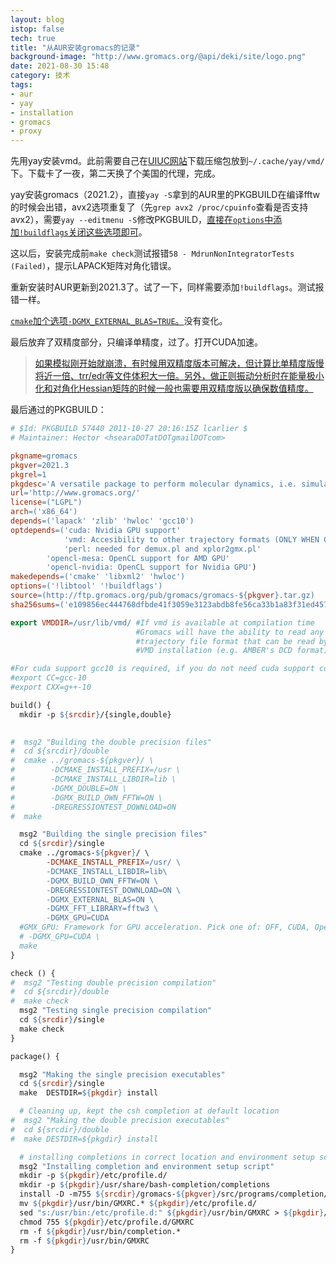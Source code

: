 ```yaml
---
layout: blog
istop: false
tech: true
title: "从AUR安装gromacs的记录"
background-image: "http://www.gromacs.org/@api/deki/site/logo.png"
date: 2021-08-30 15:48
category: 技术
tags:
- aur
- yay
- installation
- gromacs
- proxy
---
```


先用yay安装vmd。此前需要自己在[UIUC网站](https://www.ks.uiuc.edu/Research/vmd/vmd-1.9.4/files/alpha/vmd-1.9.4a51.bin.LINUXAMD64-CUDA102-OptiX650-OSPRay185.opengl.tar.gz)下载压缩包放到`~/.cache/yay/vmd/`下。下载卡了一夜，第二天换了个美国的代理，完成。

yay安装gromacs（2021.2），直接`yay -S`拿到的AUR里的PKGBUILD在编译fftw的时候会出错，avx2选项重复了（先`grep avx2 /proc/cpuinfo`查看是否支持avx2），需要`yay --editmenu -S`修改PKGBUILD，[直接在`options`中添加`!buildflags`关闭这些选项即可](https://bbs.archlinux.org/viewtopic.php?pid=1870450#p1870450)。

这以后，安装完成前`make check`测试报错`58 - MdrunNonIntegratorTests (Failed)`，提示LAPACK矩阵对角化错误。

重新安装时AUR更新到2021.3了。试了一下，同样需要添加`!buildflags`。测试报错一样。

[`cmake`加个选项`-DGMX_EXTERNAL_BLAS=TRUE`。](https://gromacs.bioexcel.eu/t/gromacs-2020-2-install-error/404/3)没有变化。

最后放弃了双精度部分，只编译单精度，过了。打开CUDA加速。

> [如果模拟刚开始就崩溃，有时候用双精度版本可解决，但计算比单精度版慢将近一倍、trr/edr等文件体积大一倍。另外，做正则振动分析时在能量极小化和对角化Hessian矩阵的时候一般也需要用双精度版以确保数值精度。](http://sobereva.com/457)

最后通过的PKGBUILD：

```makefile
# $Id: PKGBUILD 57440 2011-10-27 20:16:15Z lcarlier $
# Maintainer: Hector <hsearaDOTatDOTgmailDOTcom>

pkgname=gromacs
pkgver=2021.3
pkgrel=1
pkgdesc='A versatile package to perform molecular dynamics, i.e. simulate the Newtonian equations of motion for systems with hundreds to millions of particles.'
url='http://www.gromacs.org/'
license=("LGPL")
arch=('x86_64')
depends=('lapack' 'zlib' 'hwloc' 'gcc10')
optdepends=('cuda: Nvidia GPU support'
            'vmd: Accesibility to other trajectory formats (ONLY WHEN COMPILING)'
            'perl: needed for demux.pl and xplor2gmx.pl'
	    'opencl-mesa: OpenCL support for AMD GPU'
	    'opencl-nvidia: OpenCL support for Nvidia GPU')
makedepends=('cmake' 'libxml2' 'hwloc')
options=('!libtool' '!buildflags')
source=(http://ftp.gromacs.org/pub/gromacs/gromacs-${pkgver}.tar.gz)
sha256sums=('e109856ec444768dfbde41f3059e3123abdb8fe56ca33b1a83f31ed4575a1cc6')

export VMDDIR=/usr/lib/vmd/ #If vmd is available at compilation time
                            #Gromacs will have the ability to read any
                            #trajectory file format that can be read by
                            #VMD installation (e.g. AMBER's DCD format).

#For cuda support gcc10 is required, if you do not need cuda support comment the next two lines and install cuda
#export CC=gcc-10
#export CXX=g++-10 

build() {
  mkdir -p ${srcdir}/{single,double}

 
#  msg2 "Building the double precision files"
#  cd ${srcdir}/double	
#  cmake ../gromacs-${pkgver}/ \
#        -DCMAKE_INSTALL_PREFIX=/usr \
#        -DCMAKE_INSTALL_LIBDIR=lib \
#        -DGMX_DOUBLE=ON \
#        -DGMX_BUILD_OWN_FFTW=ON \
#        -DREGRESSIONTEST_DOWNLOAD=ON
#  make

  msg2 "Building the single precision files"
  cd ${srcdir}/single
  cmake ../gromacs-${pkgver}/ \
        -DCMAKE_INSTALL_PREFIX=/usr/ \
        -DCMAKE_INSTALL_LIBDIR=lib\
        -DGMX_BUILD_OWN_FFTW=ON \
        -DREGRESSIONTEST_DOWNLOAD=ON \
        -DGMX_EXTERNAL_BLAS=ON \
        -DGMX_FFT_LIBRARY=fftw3 \
        -DGMX_GPU=CUDA
  #GMX_GPU: Framework for GPU acceleration. Pick one of: OFF, CUDA, OpenCL, SYCL
  # -DGMX_GPU=CUDA \
  make
}

check () {
#  msg2 "Testing double precision compilation"
#  cd ${srcdir}/double
#  make check
  msg2 "Testing single precision compilation"
  cd ${srcdir}/single
  make check
}

package() {

  msg2 "Making the single precision executables"
  cd ${srcdir}/single
  make  DESTDIR=${pkgdir} install

  # Cleaning up, kept the csh completion at default location
#  msg2 "Making the double precision executables"
#  cd ${srcdir}/double
#  make DESTDIR=${pkgdir} install

  # installing completions in correct location and environment setup script
  msg2 "Installing completion and environment setup script"
  mkdir -p ${pkgdir}/etc/profile.d/
  mkdir -p ${pkgdir}/usr/share/bash-completion/completions
  install -D -m755 ${srcdir}/gromacs-${pkgver}/src/programs/completion/gmx-completion.bash "${pkgdir}/usr/share/bash-completion/completions/gromacs"
  mv ${pkgdir}/usr/bin/GMXRC.* ${pkgdir}/etc/profile.d/
  sed "s:/usr/bin:/etc/profile.d:" ${pkgdir}/usr/bin/GMXRC > ${pkgdir}/etc/profile.d/GMXRC
  chmod 755 ${pkgdir}/etc/profile.d/GMXRC
  rm -f ${pkgdir}/usr/bin/completion.*
  rm -f ${pkgdir}/usr/bin/GMXRC
}

```

